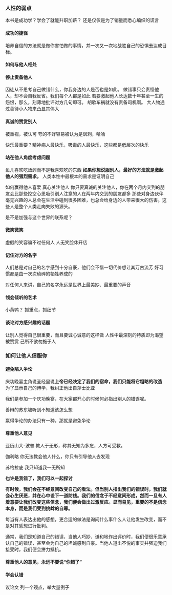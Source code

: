 ### 人性的弱点

本书是成功学？学会了就能升职加薪？
还是仅仅是为了销量而悉心编织的谎言

#### 成功的捷径

培养自信的方法就是做你害怕做的事情，并一次又一次地战胜自己的恐惧去达成目标。

#### 如何与他人相处

#### 停止责备他人

囚徒从不思考自己做错什么，你我身边的人是否也是如此。
做错事只会责怪他人，却不会自我反省。我们每个人都是如此
若要激起他人长达数十年甚至一生的怨恨，那么，刻薄地批评对方几句即可。
胡歌车祸就没有责备司机啊。
大人物通过善待小人物来凸显其伟大

#### 真诚的赞赏别人

被重视，被认可
夸的不好容易被认为是讽刺，哈哈


快乐最重要？精神病人最快乐，吸毒的人最快乐，这些都是低层次的快乐

#### 站在他人角度考虑问题

鱼儿喜欢吃蚯蚓而不是我喜欢吃的东西
**如果你想说服别人，最好的方法就是激起他人的强烈需求。**
人类本性中最根本的需求是证明自己

如何赢得他人喜爱
真心关注他人
你只要真诚的关注他人，你在两个月内交到的朋友会比那些挖空心思吸引别人注意的人在两年内交到的朋友都多
那些对身边伙伴毫无兴趣的人总会在生活中碰到很多困难，也总会给身边的人带来很大的伤害。这些人是整个人类走向失败的源头。

是不是加强与这个世界的联系呢？

#### 微笑微笑

虚假的笑容骗不过任何人
人无笑脸休开店

#### 记住对方的名字

人们总是对自己的名字感到十分自豪，他们会不惜一切代价想让其万古流芳
好习惯都是由一次次琐碎的牺牲养成的

对任何人来讲，自己的名字永远是世界上最美妙、最重要的声音

#### 领会倾听的艺术

小黄鸭？
抓重点，抓细节

#### 谈论对方感兴趣的话题

让别人觉得自己很重要，而且要诚心诚意的这样做
人性中最深刻的特质即为渴望被赞赏
己所不欲勿施于人

### 如何让他人信服你

#### 避免陷入争论

庆功晚宴主角说圣经里说**上帝已经决定了我们的宿命，我们只能将它粗略的改造**
为了显示自己的博学，我纠正他出自莎士比亚

我们是参加一个庆功晚宴，在大家都开心的时候何必指出别人的错误呢。

善辩的苏东坡听到不知道该怎么想


赢得争论的办法只有一种，那就是避免争论

#### 尊重他人意见

亚历山大-波普  教人于无形，称其无知为多忘，人方可受教。

伽利略  你无法教会他人什么，你只有引导他人去发现

苏格拉底 我只知道我一无所知

**也许是我错了，我们可以一起探讨**

**有时候，我们会在不经意间改变自己的看法。但当别人指出我们的错误时，我们就会心生厌恶，并在心中设下一道防线。我们的信念于不经意间形成，然而一旦有人着意要让我们改变这些信念，我们便会做出过激反应。显而易见，重要的不是信念本身，而是我们受到挑衅的自尊。**

每当有人表达出他的感想，更合适的做法是询问什么事什么人让他发生改变，而不是对其感想进行批判。

通常，我们是知道自己的错误，当他人巧妙、谦和地作出评价时，我们便很乐意承认自己的错误，甚至会为自己的坦诚感到自豪。当他人道出不悦的事实并强迫我们接受时，我们便会拼力抵抗。

#### 尊重他人的意见，永远不要说“你错了”

#### 学会认错




议论文 列一个观点，举大量例子

